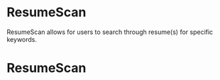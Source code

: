 # ResumeScan
ResumeScan allows for users to search through resume(s) for specific keywords.
# ResumeScan
